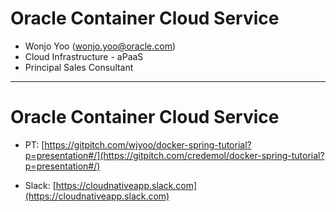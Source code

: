 Oracle Container Cloud Service
===

* Wonjo Yoo (wonjo.yoo@oracle.com)
* Cloud Infrastructure - aPaaS
* Principal Sales Consultant

---
# Oracle Container Cloud Service
<!-- .slide: class="center" -->
* PT: [https://gitpitch.com/wjyoo/docker-spring-tutorial?p=presentation#/](https://gitpitch.com/credemol/docker-spring-tutorial?p=presentation#/)

* Slack: [https://cloudnativeapp.slack.com](https://cloudnativeapp.slack.com)
